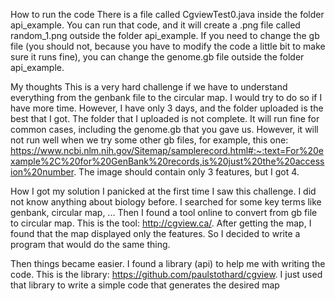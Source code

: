 How to run the code
There is a file called CgviewTest0.java inside the folder api_example. You can run that code, and it will create a .png file called random_1.png outside the folder api_example. If you need to change the gb file (you should not, because you have to modify the code a little bit to make sure it runs fine), you can change the genome.gb file outside the folder api_example.

My thoughts
This is a very hard challenge if we have to understand everything from the genbank file to the circular map. I would try to do so if I have more time. However, I have only 3 days, and the folder uploaded is the best that I got. The folder that I uploaded is not complete. It will run fine for common cases, including the genome.gb that you gave us. However, it will not run well when we try some other gb files, for example, this one: https://www.ncbi.nlm.nih.gov/Sitemap/samplerecord.html#:~:text=For%20example%2C%20for%20GenBank%20records,is%20just%20the%20accession%20number. The image should contain only 3 features, but I got 4.

How I got my solution
I panicked at the first time I saw this challenge. I did not know anything about biology before. I searched for some key terms like genbank, circular map, ... Then I found a tool online to convert from gb file to circular map. This is the tool: http://cgview.ca/. After getting the map, I found that the map displayed only the features. So I decided to write a program that would do the same thing.

Then things became easier. I found a library (api) to help me with writing the code. This is the library: https://github.com/paulstothard/cgview. I just used that library to write a simple code that generates the desired map
